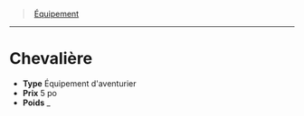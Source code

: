 ﻿---
!Equipment
Type: Équipement d'aventurier
Price: 5 po
Weight: _
Id: equipment_hd.md#chevalière
ParentLink: equipment_hd.md#Équipement
Name: Chevalière
ParentName: Équipement
NameLevel: 1
---
> [Équipement](hd_equipment.md)

---

# Chevalière

- **Type** Équipement d'aventurier
- **Prix** 5 po
- **Poids** _

